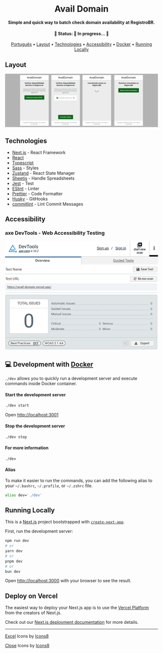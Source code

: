 <div align="center">

<h1>Avail Domain</h1>

<p>
	<strong>
		Simple and quick way to batch check domain availability at RegistroBR.
	</strong>
</p>

<h4 align="center">
	🚧  Status: 🚀 In progress...  🚧
</h4>

[Português](./README-pt-BR.md) •
[Layout](#layout) •
[Technologies](#technologies) •
[Accessibility](#accessibility) •
[Docker](#-development-with-docker) •
[Running Locally](#running-locally)

</div>

## Layout
<div align="center">
	<img src="./assets/preview-screens.png" alt="application screens" />
</div>

## Technologies
- [Next.js](https://nextjs.org/) - React Framework
- [React](https://react.dev/)
- [Typescript](https://www.typescriptlang.org/)
- [Sass](https://sass-lang.com/) - Styles
- [Zustand](https://zustand.docs.pmnd.rs/getting-started/introduction) - React State Manager
- [Sheetjs](https://sheetjs.com/) - Handle Spreadsheets
- [Jest](https://jestjs.io/) - Test
- [ESlint](https://eslint.org/) - Linter
- [Prettier](https://prettier.io/) - Code Formatter
- [Husky](https://typicode.github.io/husky/) - GitHooks
- [commitlint](https://commitlint.js.org/) - Lint Commit Messages

## Accessibility

### axe DevTools - Web Accessibility Testing

![Printscreen axe DevTools - Web Accessibility Testing](./assets/axe-devtools-scan-result.png)


## 💻 Development with [Docker](https://docs.docker.com/engine/install/)

`./dev` allows you to quickly run a development server and execute commands inside Docker container.

#### Start the development server
```bash
./dev start
```
Open [http://localhost:3001](http://localhost:3001)

#### Stop the development server
```bash
./dev stop
```

#### For more information
```bash
./dev
```

#### Alias
To make it easier to run the commands, you can add the following alias to your `~/.bashrc`, `~/.profile`, or `~/.zshrc` file.

```bash
alias dev='./dev'
```

## Running Locally

This is a [Next.js](https://nextjs.org/) project bootstrapped with [`create-next-app`](https://github.com/vercel/next.js/tree/canary/packages/create-next-app).

First, run the development server:

```bash
npm run dev
# or
yarn dev
# or
pnpm dev
# or
bun dev
```

Open [http://localhost:3000](http://localhost:3000) with your browser to see the result.

## Deploy on Vercel

The easiest way to deploy your Next.js app is to use the [Vercel Platform](https://vercel.com/new?utm_medium=default-template&filter=next.js&utm_source=create-next-app&utm_campaign=create-next-app-readme) from the creators of Next.js.

Check out our [Next.js deployment documentation](https://nextjs.org/docs/deployment) for more details.

---
<a target="_blank" href="https://icons8.com/icon/13654/microsoft-excel">Excel</a> Icons by <a target="_blank" href="https://icons8.com">Icons8</a>

<a target="_blank" href="https://icons8.com/icon/8112/close">Close</a> Icons by <a target="_blank" href="https://icons8.com">Icons8</a>
